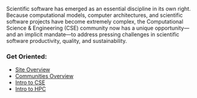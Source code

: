 Scientific software has emerged as an essential discipline in its own right.   Because computational models, computer architectures, and scientific software projects have become extremely complex, the Computational Science & Engineering (CSE) community now has a unique opportunity—and an implicit mandate—to address pressing challenges in scientific software productivity, quality, and sustainability.  

### Get Oriented:
- [Site Overview](SiteOverview.md)
- [Communities Overview](CommunitiesOverview.md)
- [Intro to CSE](IntroToCse.md)
- [Intro to HPC](IntroToHpc.md)

<!---
Content on the Better Scientific Software Site is organized in six broad categories:
- Better Planning
- Better Reliability
- Better Performance
- Better Collaboration
- Better Individual Productivity
- Crosscutting Resources
--->
